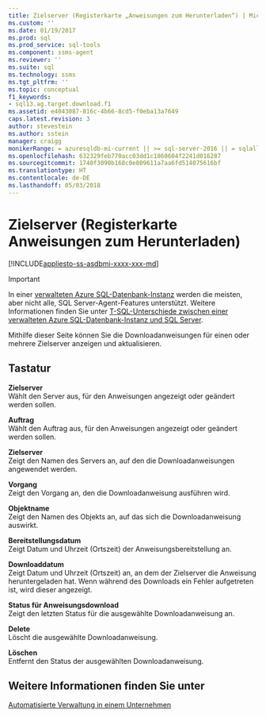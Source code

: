 ```yaml
---
title: Zielserver (Registerkarte „Anweisungen zum Herunterladen“) | Microsoft-Dokumentation
ms.custom: ''
ms.date: 01/19/2017
ms.prod: sql
ms.prod_service: sql-tools
ms.component: ssms-agent
ms.reviewer: ''
ms.suite: sql
ms.technology: ssms
ms.tgt_pltfrm: ''
ms.topic: conceptual
f1_keywords:
- sql13.ag.target.download.f1
ms.assetid: e4043087-816c-4b66-8cd5-f0eba13a7649
caps.latest.revision: 3
author: stevestein
ms.author: sstein
manager: craigg
monikerRange: = azuresqldb-mi-current || >= sql-server-2016 || = sqlallproducts-allversions
ms.openlocfilehash: 632329feb770acc03dd1c1860604f2241d016287
ms.sourcegitcommit: 1740f3090b168c0e809611a7aa6fd514075616bf
ms.translationtype: HT
ms.contentlocale: de-DE
ms.lasthandoff: 05/03/2018
---
```

# <a name="target-servers-download-instructions-tab"></a>Zielserver (Registerkarte Anweisungen zum Herunterladen)
[!INCLUDE[appliesto-ss-asdbmi-xxxx-xxx-md](../../includes/appliesto-ss-asdbmi-xxxx-xxx-md.md)]

> [!IMPORTANT]  
> In einer [verwalteten Azure SQL-Datenbank-Instanz](https://docs.microsoft.com/azure/sql-database/sql-database-managed-instance) werden die meisten, aber nicht alle, SQL Server-Agent-Features unterstützt. Weitere Informationen finden Sie unter [T-SQL-Unterschiede zwischen einer verwalteten Azure SQL-Datenbank-Instanz und SQL Server](https://docs.microsoft.com/azure/sql-database/sql-database-managed-instance-transact-sql-information#sql-server-agent).

Mithilfe dieser Seite können Sie die Downloadanweisungen für einen oder mehrere Zielserver anzeigen und aktualisieren.  
  
## <a name="options"></a>Tastatur  
**Zielserver**  
Wählt den Server aus, für den Anweisungen angezeigt oder geändert werden sollen.  
  
**Auftrag**  
Wählt den Auftrag aus, für den Anweisungen angezeigt oder geändert werden sollen.  
  
**Zielserver**  
Zeigt den Namen des Servers an, auf den die Downloadanweisungen angewendet werden.  
  
**Vorgang**  
Zeigt den Vorgang an, den die Downloadanweisung ausführen wird.  
  
**Objektname**  
Zeigt den Namen des Objekts an, auf das sich die Downloadanweisung auswirkt.  
  
**Bereitstellungsdatum**  
Zeigt Datum und Uhrzeit (Ortszeit) der Anweisungsbereitstellung an.  
  
**Downloaddatum**  
Zeigt Datum und Uhrzeit (Ortszeit) an, an dem der Zielserver die Anweisung heruntergeladen hat. Wenn während des Downloads ein Fehler aufgetreten ist, wird dieser angezeigt.  
  
**Status für Anweisungsdownload**  
Zeigt den letzten Status für die ausgewählte Downloadanweisung an.  
  
**Delete**  
Löscht die ausgewählte Downloadanweisung.  
  
**Löschen**  
Entfernt den Status der ausgewählten Downloadanweisung.  
  
## <a name="see-also"></a>Weitere Informationen finden Sie unter  
[Automatisierte Verwaltung in einem Unternehmen](../../ssms/agent/automated-administration-across-an-enterprise.md)  
  
